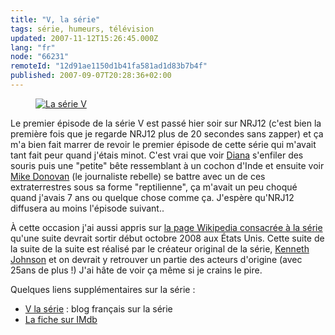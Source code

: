```yaml
---
title: "V, la série"
tags: série, humeurs, télévision
updated: 2007-11-12T15:26:45.000Z
lang: "fr"
node: "66231"
remoteId: "12d91ae1150d1b41fa581ad1d83b7b4f"
published: 2007-09-07T20:28:36+02:00
---
```

 


<figure class="object-left"><a href="/images/la-serie-v.jpg"><img loading="lazy" src="/images/220x/la-serie-v.jpg" alt="La série V">
</a></figure>


Le premier épisode de la série V est passé hier soir sur NRJ12 (c'est bien la première fois que je regarde NRJ12 plus de 20 secondes sans zapper) et ça m'a bien fait marrer de revoir le premier épisode de cette série qui m'avait tant fait peur quand j'étais minot. C'est vrai que voir [Diana](http://www.v-finalbattle.ch/acteurs/diana.htm) s'enfiler des souris puis une &quot;petite&quot; bête ressemblant à un cochon d'Inde et ensuite voir [Mike Donovan](http://www.v-finalbattle.ch/acteurs/mikedonovan.htm) (le journaliste rebelle) se battre avec un de ces extraterrestres sous sa forme &quot;reptilienne&quot;, ça m'avait un peu choqué quand j'avais 7 ans ou quelque chose comme ça. J'espère qu'NRJ12 diffusera au moins l'épisode suivant..

 
À cette occasion j'ai aussi appris sur [la page Wikipedia consacrée à la série](http://fr.wikipedia.org/wiki/V_%28s%C3%A9rie_t%C3%A9l%C3%A9vis%C3%A9e%29) qu'une suite devrait sortir début octobre 2008 aux États Unis. Cette suite de la suite de la suite est réalisé par le créateur original de la série, [Kenneth Johnson](http://www.kennethjohnson.us/) et on devrait y retrouver un partie des acteurs d'origine (avec 25ans de plus !) J'ai hâte de voir ça même si je crains le pire.

 
Quelques liens supplémentaires sur la série :

 * [V la série](http://vlaserie.free.fr/v2/) : blog français sur la série
 * [La fiche sur IMdb](http://www.imdb.com/title/tt0085106/combined)
